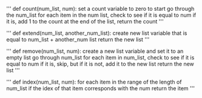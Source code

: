 '''
def count(num_list, num):
    set a count variable to zero to start
    go through the num_list
    for each item in the num list, check to see if it is equal to num
    if it is, add 1 to the count
    at the end of the list, return the count
'''

'''
def extend(num_list, another_num_list):
    create new list variable that is equal to num_list + another_num list
    return the new list
'''

'''
def remove(num_list, num):
    create a new list variable and set it to an empty list
    go through num_list
    for each item in num_list, check to see if it is equal to num
    if it is, skip, but if it is not, add it to the new list
    return the new list
'''


'''
def index(num_list, num):
    for each item in the range of the length of num_list
    if the idex of that item corresponds with the num
    return the item
'''